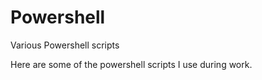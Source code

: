 # Powershell
Various Powershell scripts

Here are some of the powershell scripts I use during work.

